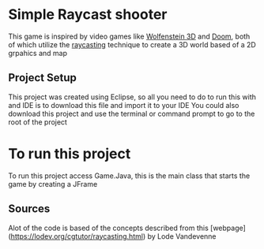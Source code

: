 # Simple Raycast shooter
This game is inspired by video games like [Wolfenstein 3D](https://en.wikipedia.org/wiki/Wolfenstein_3D) and [Doom](https://en.wikipedia.org/wiki/Doom_(1993_video_game)), both of which utilize the [raycasting](https://en.wikipedia.org/wiki/Ray_casting) technique to create a 3D world based of a 2D grpahics and map

## Project Setup
This project was created using Eclipse, so all you need to do to run this with and IDE is to download this file and import it to your IDE
You could also download this project and use the terminal or command prompt to go to the root of the project

# To run this project
To run this project access Game.Java, this is the main class that starts the game by creating a JFrame

## Sources
Alot of the code is based of the concepts described from this [webpage] (https://lodev.org/cgtutor/raycasting.html) by Lode Vandevenne

